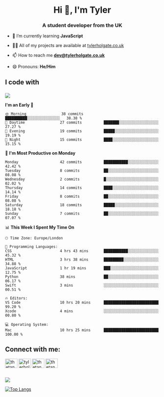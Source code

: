 <h1 align="center">Hi 👋, I'm Tyler</h1>
<h3 align="center">A student developer from the UK</h3>

- 🌱 I’m currently learning **JavaScript**

- 👨‍💻 All of my projects are available at [tylerholgate.co.uk](tylerholgate.co.uk)

- 📫 How to reach me **dev@tylerholgate.co.uk**

- 😄 Pronouns: **He/Him**

<h2 align="left">I code with</h2>

###

<p align="left">
  <a href="https://skillicons.dev">
    <img src="https://skillicons.dev/icons?i=swift,html,css,py,vscode,apple" />
  </a>
</p>

<!--START_SECTION:waka-->
**I'm an Early 🐤** 

```text
🌞 Morning                38 commits          ██████████░░░░░░░░░░░░░░░   38.38 % 
🌆 Daytime                27 commits          ███████░░░░░░░░░░░░░░░░░░   27.27 % 
🌃 Evening                19 commits          █████░░░░░░░░░░░░░░░░░░░░   19.19 % 
🌙 Night                  15 commits          ████░░░░░░░░░░░░░░░░░░░░░   15.15 % 
```
📅 **I'm Most Productive on Monday** 

```text
Monday                   42 commits          ███████████░░░░░░░░░░░░░░   42.42 % 
Tuesday                  8 commits           ██░░░░░░░░░░░░░░░░░░░░░░░   08.08 % 
Wednesday                2 commits           █░░░░░░░░░░░░░░░░░░░░░░░░   02.02 % 
Thursday                 14 commits          ████░░░░░░░░░░░░░░░░░░░░░   14.14 % 
Friday                   8 commits           ██░░░░░░░░░░░░░░░░░░░░░░░   08.08 % 
Saturday                 18 commits          █████░░░░░░░░░░░░░░░░░░░░   18.18 % 
Sunday                   7 commits           ██░░░░░░░░░░░░░░░░░░░░░░░   07.07 % 
```


📊 **This Week I Spent My Time On** 

```text
🕑︎ Time Zone: Europe/London

💬 Programming Languages: 
CSS                      4 hrs 43 mins       ███████████░░░░░░░░░░░░░░   45.32 % 
HTML                     3 hrs 38 mins       █████████░░░░░░░░░░░░░░░░   34.88 % 
JavaScript               1 hr 19 mins        ███░░░░░░░░░░░░░░░░░░░░░░   12.75 % 
Python                   38 mins             ██░░░░░░░░░░░░░░░░░░░░░░░   06.17 % 
Swift                    3 mins              ░░░░░░░░░░░░░░░░░░░░░░░░░   00.51 % 

🔥 Editors: 
VS Code                  10 hrs 20 mins      █████████████████████████   99.20 % 
Xcode                    4 mins              ░░░░░░░░░░░░░░░░░░░░░░░░░   00.80 % 

💻 Operating System: 
Mac                      10 hrs 25 mins      █████████████████████████   100.00 % 
```


<!--END_SECTION:waka-->

<h2 align="left">Connect with me:</h3>
<p align="left">
<a href="https://twitter.com/thetankty" target="blank"><img align="center" src="https://raw.githubusercontent.com/rahuldkjain/github-profile-readme-generator/master/src/images/icons/Social/twitter.svg" alt="thetankty" height="30" width="40" /></a>
<a href="https://linkedin.com/in/tyler-holgate" target="blank"><img align="center" src="https://raw.githubusercontent.com/rahuldkjain/github-profile-readme-generator/master/src/images/icons/Social/linked-in-alt.svg" alt="tylerholgate" height="30" width="40" /></a>
<a href="https://instagram.com/thetankty" target="blank"><img align="center" src="https://raw.githubusercontent.com/rahuldkjain/github-profile-readme-generator/master/src/images/icons/Social/instagram.svg" alt="thetankty" height="30" width="40" /></a>
<a href="https://www.youtube.com/@thetankty" target="blank"><img align="center" src="https://raw.githubusercontent.com/rahuldkjain/github-profile-readme-generator/master/src/images/icons/Social/youtube.svg" alt="thetankty" height="30" width="40" /></a>
</p>

<br clear="both">

<!-- <div align="center">
  <a href="https://open.spotify.com/user/tyholgate16">
    <img src="https://spotify-recently-played-readme.vercel.app/api?user=tyholgate16&count=1&unique=true" alt="Spotify recently played"  />
  </a>
</div>
-->

<div align="left">
  <a href= "https://spotify-github-profile.vercel.app/api/view.svg?uid=tyholgate16&redirect=true">
    <img src="https://spotify-github-profile.vercel.app/api/view.svg?uid=tyholgate16&cover_image=true&theme=natemoo-re&show_offline=true&background_color=5900ff&interchange=false&bar_color=8000ff&bar_color_cover=false" />
  </a>
  
   <a href="#">![Top Langs](https://github-readme-stats.vercel.app/api/top-langs/?username=thetankty&layout=compact&theme=midnight-purple&count_private=true&hide_border=true)</a>
</div>

###


